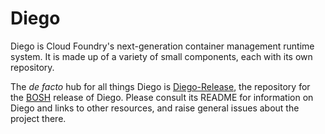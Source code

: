 # Diego

Diego is Cloud Foundry's next-generation container management runtime system.  It is made up of a variety of small components, each with its own repository.

The *de facto* hub for all things Diego is [Diego-Release](https://github.com/cloudfoundry/diego-release), the repository for the [BOSH](https://github.com/cloudfoundry/bosh) release of Diego. Please consult its README for information on Diego and links to other resources, and raise general issues about the project there.
